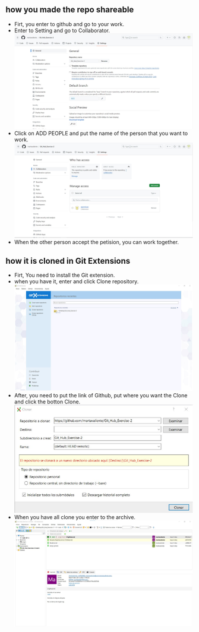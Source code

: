 ## how you made the repo shareable
- Firt, you enter to github and go to your work.
- Enter to Setting and go to Collaborator.
![Alt text](image.png)
- Click on ADD PEOPLE and put the name of the person that you want to work.
![Alt text](image-1.png)
- When the other person accept the petision, you can work together.

## how it is cloned in Git Extensions
- Firt, You need to install the Git extension.
- when you have it, enter and click Clone repository.
![Alt text](image-2.png)
- After, you need to put the link of Github, put where you want the Clone and click the botton Clone.
![Alt text](image-3.png)
- When you have all clone you enter to the archive.
![Alt text](image-4.png)